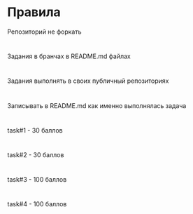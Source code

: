 # Правила

Репозиторий не форкать

#
Задания в бранчах в README.md файлах

#
Задания выполнять в своих публичный репозиториях

#
Записывать в README.md как именно выполнялась задача

#
task#1 - 30 баллов

#
task#2 - 30 баллов

#
task#3 - 100 баллов

#
task#4 - 100 баллов
